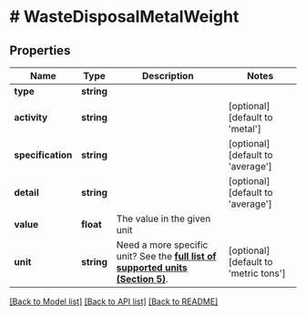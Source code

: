 # # WasteDisposalMetalWeight

## Properties

Name | Type | Description | Notes
------------ | ------------- | ------------- | -------------
**type** | **string** |  |
**activity** | **string** |  | [optional] [default to 'metal']
**specification** | **string** |  | [optional] [default to 'average']
**detail** | **string** |  | [optional] [default to 'average']
**value** | **float** | The value in the given unit |
**unit** | **string** | Need a more specific unit? See the **[full list of supported units (Section 5)](https://convert.js.org/types/_unitsbymeasureraw)**. | [optional] [default to 'metric tons']

[[Back to Model list]](../../README.md#models) [[Back to API list]](../../README.md#endpoints) [[Back to README]](../../README.md)
